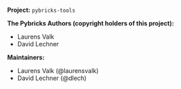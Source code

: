 **Project:** `pybricks-tools`

**The Pybricks Authors (copyright holders of this project):**
- Laurens Valk
- David Lechner

**Maintainers:**
- Laurens Valk (@laurensvalk)
- David Lechner (@dlech)
